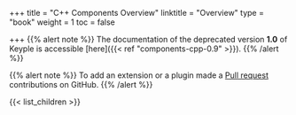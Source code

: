 +++
title = "C++ Components Overview"
linktitle = "Overview"
type = "book"
weight = 1
toc = false

+++
{{% alert note %}}
The documentation of the deprecated version **1.0** of Keyple is accessible [here]({{< ref "components-cpp-0.9" >}}).
{{% /alert %}}

{{% alert note %}} To add an extension or a plugin made a [Pull request](https://github.com/eclipse/keyple-website/pulls) contributions on GitHub. {{% /alert %}} 

{{< list_children >}}
